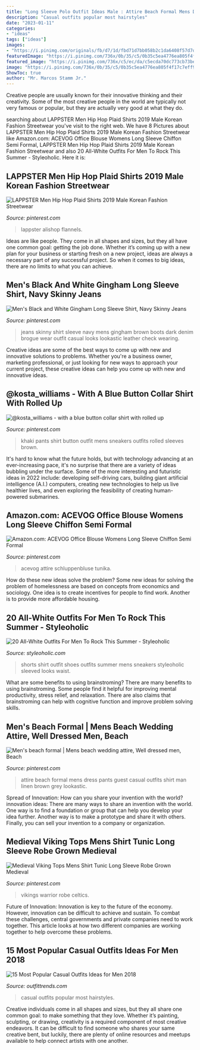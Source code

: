 ```yaml
---
title: "Long Sleeve Polo Outfit Ideas Male : Attire Beach Formal Mens Dress Pants Guest Casual Outfits Shirt Man Linen Brown Grey Lookastic"
description: "Casual outfits popular most hairstyles"
date: "2023-01-11"
categories:
- "ideas"
tags: ["ideas"]
images:
- "https://i.pinimg.com/originals/fb/d7/1d/fbd71d7bb058b2c1da6408f57d7d360a.jpg"
featuredImage: "https://i.pinimg.com/736x/0b/35/c5/0b35c5ea4776ea805f4f17c7eff9da8d.jpg"
featured_image: "https://i.pinimg.com/736x/c5/ec/da/c5ecda70dc773cb73beb2d37efaf3daa.jpg"
image: "https://i.pinimg.com/736x/0b/35/c5/0b35c5ea4776ea805f4f17c7eff9da8d.jpg"
ShowToc: true
author: "Mr. Marcos Stamm Jr."
---
```



Creative people are usually known for their innovative thinking and their creativity. Some of the most creative people in the world are typically not very famous or popular, but they are actually very good at what they do.

	

		
searching about LAPPSTER Men Hip Hop Plaid Shirts 2019 Male Korean Fashion Streetwear you've visit to the right web. We have 8 Pictures about LAPPSTER Men Hip Hop Plaid Shirts 2019 Male Korean Fashion Streetwear like Amazon.com: ACEVOG Office Blouse Womens Long Sleeve Chiffon Semi Formal, LAPPSTER Men Hip Hop Plaid Shirts 2019 Male Korean Fashion Streetwear and also 20 All-White Outfits For Men To Rock This Summer - Styleoholic. Here it is:
		
    
## LAPPSTER Men Hip Hop Plaid Shirts 2019 Male Korean Fashion Streetwear

<img loading=lazy src="https://i.pinimg.com/originals/b6/46/c9/b646c998624cf9293f4963c401f6a4e1.jpg" onerror="this.onerror=null;this.src='https://tse1.mm.bing.net/th?id=OIP.RMZxBfaoZp6jc4icqLS4pQHaHa&amp;pid=15.1';" alt="LAPPSTER Men Hip Hop Plaid Shirts 2019 Male Korean Fashion Streetwear">

_Source: pinterest.com_

>lappster alishop flannels. 

	

Ideas are like people. They come in all shapes and sizes, but they all have one common goal: getting the job done. Whether it’s coming up with a new plan for your business or starting fresh on a new project, ideas are always a necessary part of any successful project. So when it comes to big ideas, there are no limits to what you can achieve.

    
## Men&#039;s Black And White Gingham Long Sleeve Shirt, Navy Skinny Jeans

<img loading=lazy src="https://i.pinimg.com/originals/fb/d7/1d/fbd71d7bb058b2c1da6408f57d7d360a.jpg" onerror="this.onerror=null;this.src='https://tse2.mm.bing.net/th?id=OIP.Ljp6Fl7LpGAJtoBj-JTCVQHaLH&amp;pid=15.1';" alt="Men&#039;s Black and White Gingham Long Sleeve Shirt, Navy Skinny Jeans">

_Source: pinterest.com_

>jeans skinny shirt sleeve navy mens gingham brown boots dark denim brogue wear outfit casual looks lookastic leather check wearing. 

	

Creative ideas are some of the best ways to come up with new and innovative solutions to problems. Whether you're a business owner, marketing professional, or just looking for new ways to approach your current project, these creative ideas can help you come up with new and innovative ideas.

    
## @kosta_williams - With A Blue Button Collar Shirt With Rolled Up

<img loading=lazy src="https://i.pinimg.com/736x/c5/ec/da/c5ecda70dc773cb73beb2d37efaf3daa.jpg" onerror="this.onerror=null;this.src='https://tse4.mm.bing.net/th?id=OIP.kCqySNPi3sPMVY0o_xO5WQHaRc&amp;pid=15.1';" alt="@kosta_williams - with a blue button collar shirt with rolled up">

_Source: pinterest.com_

>khaki pants shirt button outfit mens sneakers outfits rolled sleeves brown. 

	

It's hard to know what the future holds, but with technology advancing at an ever-increasing pace, it's no surprise that there are a variety of ideas bubbling under the surface. Some of the more interesting and futuristic ideas in 2022 include: developing self-driving cars, building giant artificial intelligence (A.I.) computers, creating new technologies to help us live healthier lives, and even exploring the feasibility of creating human-powered submarines.

    
## Amazon.com: ACEVOG Office Blouse Womens Long Sleeve Chiffon Semi Formal

<img loading=lazy src="https://i.pinimg.com/736x/31/72/0e/31720e9e45caadfa64f1dbe790cce146.jpg" onerror="this.onerror=null;this.src='https://tse3.mm.bing.net/th?id=OIP.kpDjxDnhCCQCpfE2F4yeoQHaMJ&amp;pid=15.1';" alt="Amazon.com: ACEVOG Office Blouse Womens Long Sleeve Chiffon Semi Formal">

_Source: pinterest.com_

>acevog attire schluppenbluse tunika. 

	

How do these new ideas solve the problem?
Some new ideas for solving the problem of homelessness are based on concepts from economics and sociology. One idea is to create incentives for people to find work. Another is to provide more affordable housing.

    
## 20 All-White Outfits For Men To Rock This Summer - Styleoholic

<img loading=lazy src="https://i.styleoholic.com/2016/06/17-white-shorts-and-a-long-sleeved-shirt-with-white-shoes.jpg" onerror="this.onerror=null;this.src='https://tse2.mm.bing.net/th?id=OIP.I8S5jLR1xJW0zZUOf3gm7gHaLH&amp;pid=15.1';" alt="20 All-White Outfits For Men To Rock This Summer - Styleoholic">

_Source: styleoholic.com_

>shorts shirt outfit shoes outfits summer mens sneakers styleoholic sleeved looks waist. 

	

What are some benefits to using brainstroming?
There are many benefits to using brainstroming. Some people find it helpful for improving mental productivity, stress relief, and relaxation. There are also claims that brainstroming can help with cognitive function and improve problem solving skills.

    
## Men&#039;s Beach Formal | Mens Beach Wedding Attire, Well Dressed Men, Beach

<img loading=lazy src="https://i.pinimg.com/originals/59/0a/e3/590ae31f6b239b04745265429a697154.jpg" onerror="this.onerror=null;this.src='https://tse1.mm.bing.net/th?id=OIP.lmde_kbjnVhzdhPlKqi2WgHaNH&amp;pid=15.1';" alt="Men&#039;s beach formal | Mens beach wedding attire, Well dressed men, Beach">

_Source: pinterest.com_

>attire beach formal mens dress pants guest casual outfits shirt man linen brown grey lookastic. 

	

Spread of Innovation: How can you share your invention with the world?
innovation ideas: 
There are many ways to share an invention with the world. One way is to find a foundation or group that can help you develop your idea further. Another way is to make a prototype and share it with others. Finally, you can sell your invention to a company or organization.

    
## Medieval Viking Tops Mens Shirt Tunic Long Sleeve Robe Grown Medieval

<img loading=lazy src="https://i.pinimg.com/736x/0b/35/c5/0b35c5ea4776ea805f4f17c7eff9da8d.jpg" onerror="this.onerror=null;this.src='https://tse2.mm.bing.net/th?id=OIP.1bBJTiiI_NOJToWAVaK9SQHaHa&amp;pid=15.1';" alt="Medieval Viking Tops Mens Shirt Tunic Long Sleeve Robe Grown Medieval">

_Source: pinterest.com_

>vikings warrior robe celtics. 

	

Future of Innovation:
Innovation is key to the future of the economy. However, innovation can be difficult to achieve and sustain. To combat these challenges, central governments and private companies need to work together. This article looks at how two different companies are working together to help overcome these problems.

    
## 15 Most Popular Casual Outfits Ideas For Men 2018

<img loading=lazy src="http://www.outfittrends.com/wp-content/uploads/2015/02/0c6901ab89e5360ca89ee38988cac8db.jpg" onerror="this.onerror=null;this.src='https://tse4.mm.bing.net/th?id=OIP.F_BWoH1NXVyHZlES8vT6pgHaMC&amp;pid=15.1';" alt="15 Most Popular Casual Outfits Ideas for Men 2018">

_Source: outfittrends.com_

>casual outfits popular most hairstyles. 

	

Creative individuals come in all shapes and sizes, but they all share one common goal: to make something that they love. Whether it’s painting, sculpting, or drawing, creativity is a required component of most creative endeavors. It can be difficult to find someone who shares your same creative bent, but luckily, there are plenty of online resources and meetups available to help connect artists with one another.


